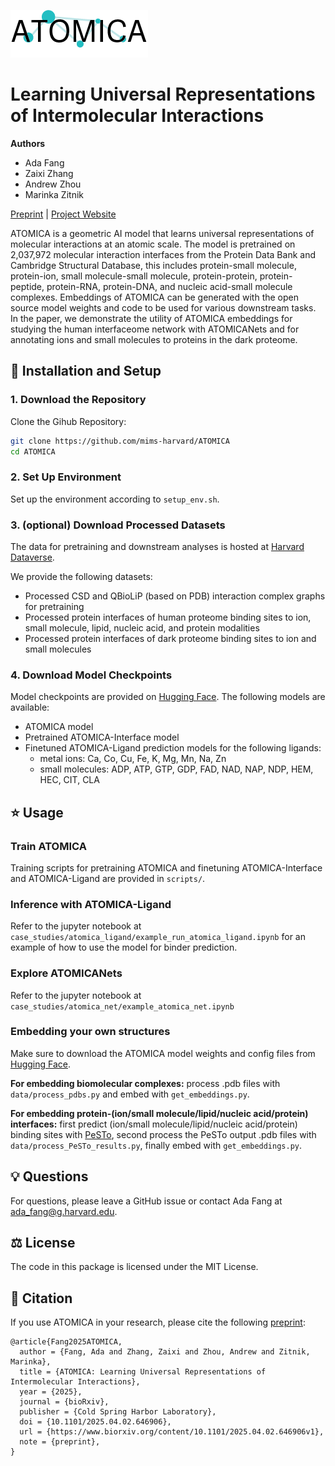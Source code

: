 ![ATOMICA logo](assets/atomica_logo.png)
# Learning Universal Representations of Intermolecular Interactions

**Authors**
* Ada Fang
* Zaixi Zhang
* Andrew Zhou
* Marinka Zitnik

[Preprint](https://www.biorxiv.org/content/10.1101/2025.04.02.646906v1) | [Project Website](https://zitniklab.hms.harvard.edu/projects/ATOMICA)

ATOMICA is a geometric AI model that learns universal representations of molecular interactions at an atomic scale. The model is pretrained on 2,037,972 molecular interaction interfaces from the Protein Data Bank and Cambridge Structural Database, this includes protein-small molecule, protein-ion, small molecule-small molecule, protein-protein, protein-peptide, protein-RNA, protein-DNA, and nucleic acid-small molecule complexes. Embeddings of ATOMICA can be generated with the open source model weights and code to be used for various downstream tasks. In the paper, we demonstrate the utility of ATOMICA embeddings for studying the human interfaceome network with ATOMICANets and for annotating ions and small molecules to proteins in the dark proteome.

## :rocket: Installation and Setup

### 1. Download the Repository
Clone the Gihub Repository:
```bash
git clone https://github.com/mims-harvard/ATOMICA
cd ATOMICA
```

### 2. Set Up Environment
Set up the environment according to `setup_env.sh`.

### 3. (optional) Download Processed Datasets
The data for pretraining and downstream analyses is hosted at [Harvard Dataverse](https://doi.org/10.7910/DVN/4DUBJX).

We provide the following datasets:
* Processed CSD and QBioLiP (based on PDB) interaction complex graphs for pretraining
* Processed protein interfaces of human proteome binding sites to ion, small molecule, lipid, nucleic acid, and protein modalities
* Processed protein interfaces of dark proteome binding sites to ion and small molecules

### 4. Download Model Checkpoints
Model checkpoints are provided on [Hugging Face](https://huggingface.co/ada-f/ATOMICA). The following models are available:
* ATOMICA model
* Pretrained ATOMICA-Interface model
* Finetuned ATOMICA-Ligand prediction models for the following ligands:
    * metal ions: Ca, Co, Cu, Fe, K, Mg, Mn, Na, Zn
    * small molecules: ADP, ATP, GTP, GDP, FAD, NAD, NAP, NDP, HEM, HEC, CIT, CLA

## :star: Usage
### Train ATOMICA
Training scripts for pretraining ATOMICA and finetuning ATOMICA-Interface and ATOMICA-Ligand are provided in `scripts/`.

### Inference with ATOMICA-Ligand
Refer to the jupyter notebook at `case_studies/atomica_ligand/example_run_atomica_ligand.ipynb` for an example of how to use the model for binder prediction.

### Explore ATOMICANets
Refer to the jupyter notebook at `case_studies/atomica_net/example_atomica_net.ipynb`

### Embedding your own structures
Make sure to download the ATOMICA model weights and config files from [Hugging Face](https://huggingface.co/ada-f/ATOMICA).

**For embedding biomolecular complexes:** process .pdb files with `data/process_pdbs.py` and embed with `get_embeddings.py`.

**For embedding protein-(ion/small molecule/lipid/nucleic acid/protein) interfaces:** first predict (ion/small molecule/lipid/nucleic acid/protein) binding sites with [PeSTo](https://github.com/LBM-EPFL/PeSTo), second process the PeSTo output .pdb files with `data/process_PeSTo_results.py`, finally embed with `get_embeddings.py`.

## :bulb: Questions
For questions, please leave a GitHub issue or contact Ada Fang at <ada_fang@g.harvard.edu>.

## :balance_scale: License
The code in this package is licensed under the MIT License.

## :scroll: Citation
If you use ATOMICA in your research, please cite the following [preprint](https://www.biorxiv.org/content/10.1101/2025.04.02.646906v1):
```
@article{Fang2025ATOMICA,
  author = {Fang, Ada and Zhang, Zaixi and Zhou, Andrew and Zitnik, Marinka},
  title = {ATOMICA: Learning Universal Representations of Intermolecular Interactions},
  year = {2025},
  journal = {bioRxiv},
  publisher = {Cold Spring Harbor Laboratory},
  doi = {10.1101/2025.04.02.646906},
  url = {https://www.biorxiv.org/content/10.1101/2025.04.02.646906v1},
  note = {preprint},
}
```